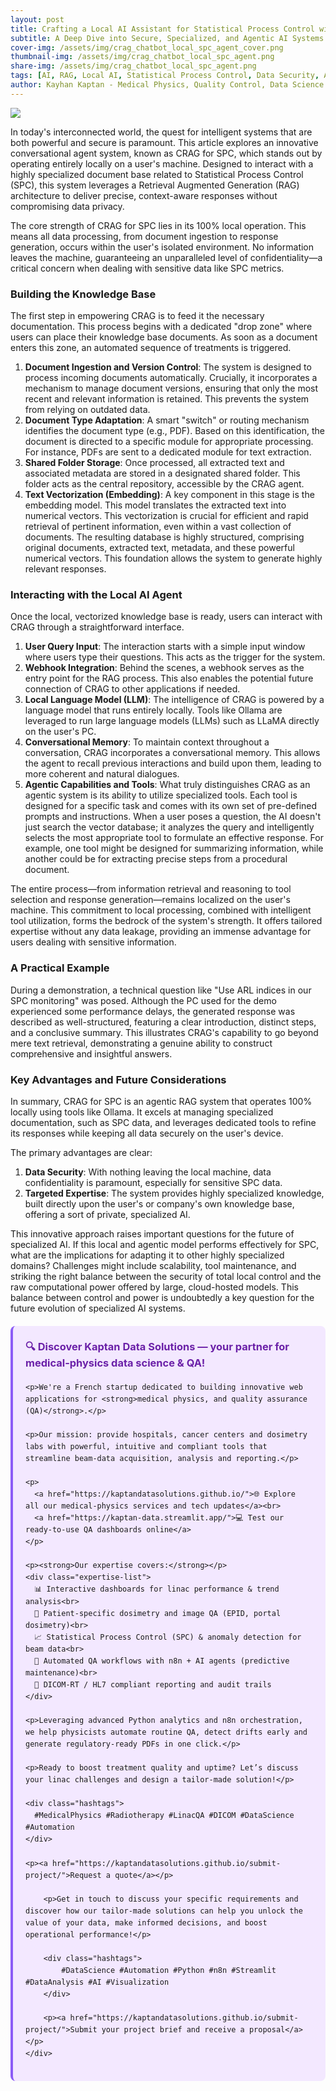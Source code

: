 ```yaml
---
layout: post
title: Crafting a Local AI Assistant for Statistical Process Control with CRAG
subtitle: A Deep Dive into Secure, Specialized, and Agentic AI Systems
cover-img: /assets/img/crag_chatbot_local_spc_agent_cover.png
thumbnail-img: /assets/img/crag_chatbot_local_spc_agent.png
share-img: /assets/img/crag_chatbot_local_spc_agent.png
tags: [AI, RAG, Local AI, Statistical Process Control, Data Security, Agentic AI, Ollama, Machine Learning]
author: Kayhan Kaptan - Medical Physics, Quality Control, Data Science and Automation
---
```


[![](/assets/img/crag_chatbot_local_spc_agent.png)](https://www.youtube.com/channel/UCWkX7E-ImVbf0O3ocAW51wg)

In today's interconnected world, the quest for intelligent systems that are both powerful and secure is paramount. This article explores an innovative conversational agent system, known as CRAG for SPC, which stands out by operating entirely locally on a user's machine. Designed to interact with a highly specialized document base related to Statistical Process Control (SPC), this system leverages a Retrieval Augmented Generation (RAG) architecture to deliver precise, context-aware responses without compromising data privacy.

The core strength of CRAG for SPC lies in its 100% local operation. This means all data processing, from document ingestion to response generation, occurs within the user's isolated environment. No information leaves the machine, guaranteeing an unparalleled level of confidentiality—a critical concern when dealing with sensitive data like SPC metrics.

### Building the Knowledge Base

The first step in empowering CRAG is to feed it the necessary documentation. This process begins with a dedicated "drop zone" where users can place their knowledge base documents. As soon as a document enters this zone, an automated sequence of treatments is triggered.

1.  **Document Ingestion and Version Control**: The system is designed to process incoming documents automatically. Crucially, it incorporates a mechanism to manage document versions, ensuring that only the most recent and relevant information is retained. This prevents the system from relying on outdated data.
2.  **Document Type Adaptation**: A smart "switch" or routing mechanism identifies the document type (e.g., PDF). Based on this identification, the document is directed to a specific module for appropriate processing. For instance, PDFs are sent to a dedicated module for text extraction.
3.  **Shared Folder Storage**: Once processed, all extracted text and associated metadata are stored in a designated shared folder. This folder acts as the central repository, accessible by the CRAG agent.
4.  **Text Vectorization (Embedding)**: A key component in this stage is the embedding model. This model translates the extracted text into numerical vectors. This vectorization is crucial for efficient and rapid retrieval of pertinent information, even within a vast collection of documents. The resulting database is highly structured, comprising original documents, extracted text, metadata, and these powerful numerical vectors. This foundation allows the system to generate highly relevant responses.

### Interacting with the Local AI Agent

Once the local, vectorized knowledge base is ready, users can interact with CRAG through a straightforward interface.

1.  **User Query Input**: The interaction starts with a simple input window where users type their questions. This acts as the trigger for the system.
2.  **Webhook Integration**: Behind the scenes, a webhook serves as the entry point for the RAG process. This also enables the potential future connection of CRAG to other applications if needed.
3.  **Local Language Model (LLM)**: The intelligence of CRAG is powered by a language model that runs entirely locally. Tools like Ollama are leveraged to run large language models (LLMs) such as LLaMA directly on the user's PC.
4.  **Conversational Memory**: To maintain context throughout a conversation, CRAG incorporates a conversational memory. This allows the agent to recall previous interactions and build upon them, leading to more coherent and natural dialogues.
5.  **Agentic Capabilities and Tools**: What truly distinguishes CRAG as an agentic system is its ability to utilize specialized tools. Each tool is designed for a specific task and comes with its own set of pre-defined prompts and instructions. When a user poses a question, the AI doesn't just search the vector database; it analyzes the query and intelligently selects the most appropriate tool to formulate an effective response. For example, one tool might be designed for summarizing information, while another could be for extracting precise steps from a procedural document.

The entire process—from information retrieval and reasoning to tool selection and response generation—remains localized on the user's machine. This commitment to local processing, combined with intelligent tool utilization, forms the bedrock of the system's strength. It offers tailored expertise without any data leakage, providing an immense advantage for users dealing with sensitive information.

### A Practical Example

During a demonstration, a technical question like "Use ARL indices in our SPC monitoring" was posed. Although the PC used for the demo experienced some performance delays, the generated response was described as well-structured, featuring a clear introduction, distinct steps, and a conclusive summary. This illustrates CRAG's capability to go beyond mere text retrieval, demonstrating a genuine ability to construct comprehensive and insightful answers.

### Key Advantages and Future Considerations

In summary, CRAG for SPC is an agentic RAG system that operates 100% locally using tools like Ollama. It excels at managing specialized documentation, such as SPC data, and leverages dedicated tools to refine its responses while keeping all data securely on the user's device.

The primary advantages are clear:

1.  **Data Security**: With nothing leaving the local machine, data confidentiality is paramount, especially for sensitive SPC data.
2.  **Targeted Expertise**: The system provides highly specialized knowledge, built directly upon the user's or company's own knowledge base, offering a sort of private, specialized AI.

This innovative approach raises important questions for the future of specialized AI. If this local and agentic model performs effectively for SPC, what are the implications for adapting it to other highly specialized domains? Challenges might include scalability, tool maintenance, and striking the right balance between the security of total local control and the raw computational power offered by large, cloud-hosted models. This balance between control and power is undoubtedly a key question for the future evolution of specialized AI systems.

<html lang="en">
<head>
    <meta charset="UTF-8">
    <meta name="viewport" content="width=device-width, initial-scale=1.0">
    <title>Kaptan Data Solutions</title>
    <style>
        .citation {
            background-color: #f3e8ff;
            border-left: 4px solid #8b5cf6;
            padding: 20px;
            margin: 20px 0;
            border-radius: 8px;
            font-family: -apple-system, BlinkMacSystemFont, 'Segoe UI', Roboto, sans-serif;
            line-height: 1.6;
        }
        .citation h3 {
            color: #6b21a8;
            margin-top: 0;
        }
        .citation a {
            color: #7c3aed;
            text-decoration: none;
        }
        .citation a:hover {
            text-decoration: underline;
        }
        .expertise-list {
            margin: 15px 0;
        }
        .hashtags {
            font-weight: bold;
            color: #7c3aed;
            margin-top: 15px;
        }
    </style>
</head>
<body>
    <div class="citation">
        <h3>🔍 Discover Kaptan Data Solutions — your partner for medical-physics data science & QA!</h3>

    <p>We're a French startup dedicated to building innovative web applications for <strong>medical physics, and quality assurance (QA)</strong>.</p>

    <p>Our mission: provide hospitals, cancer centers and dosimetry labs with powerful, intuitive and compliant tools that streamline beam-data acquisition, analysis and reporting.</p>

    <p>
      <a href="https://kaptandatasolutions.github.io/">🌐 Explore all our medical-physics services and tech updates</a><br>
      <a href="https://kaptan-data.streamlit.app/">💻 Test our ready-to-use QA dashboards online</a>
    </p>

    <p><strong>Our expertise covers:</strong></p>
    <div class="expertise-list">
      📊 Interactive dashboards for linac performance & trend analysis<br>
      🔬 Patient-specific dosimetry and image QA (EPID, portal dosimetry)<br>
      📈 Statistical Process Control (SPC) & anomaly detection for beam data<br>
      🤖 Automated QA workflows with n8n + AI agents (predictive maintenance)<br>
      📑 DICOM-RT / HL7 compliant reporting and audit trails
    </div>

    <p>Leveraging advanced Python analytics and n8n orchestration, we help physicists automate routine QA, detect drifts early and generate regulatory-ready PDFs in one click.</p>

    <p>Ready to boost treatment quality and uptime? Let’s discuss your linac challenges and design a tailor-made solution!</p>

    <div class="hashtags">
      #MedicalPhysics #Radiotherapy #LinacQA #DICOM #DataScience #Automation
    </div>

    <p><a href="https://kaptandatasolutions.github.io/submit-project/">Request a quote</a></p>
        
        <p>Get in touch to discuss your specific requirements and discover how our tailor-made solutions can help you unlock the value of your data, make informed decisions, and boost operational performance!</p>
        
        <div class="hashtags">
            #DataScience #Automation #Python #n8n #Streamlit #DataAnalysis #AI #Visualization
        </div>
        
        <p><a href="https://kaptandatasolutions.github.io/submit-project/">Submit your project brief and receive a proposal</a></p>
    </div>
</body>
</html>